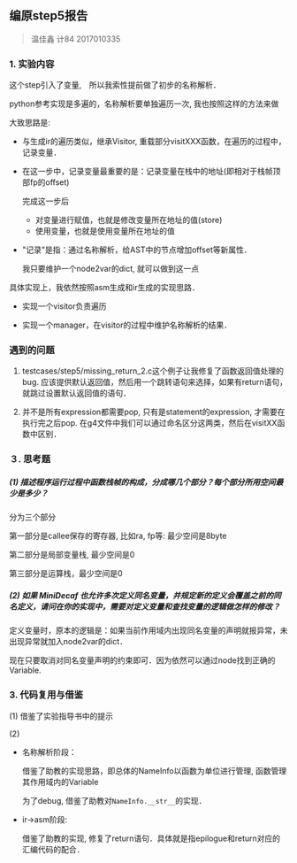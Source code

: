 ## 编原step5报告

> 温佳鑫 计84 2017010335

### 1. 实验内容

这个step引入了变量,　所以我索性提前做了初步的名称解析．

python参考实现是多遍的，名称解析要单独遍历一次, 我也按照这样的方法来做

大致思路是:

- 与生成ir的遍历类似，继承Visitor, 重载部分visitXXX函数，在遍历的过程中，记录变量．

- 在这一步中，记录变量最重要的是：记录变量在栈中的地址(即相对于栈帧顶部fp的offset)

  完成这一步后

  - 对变量进行赋值，也就是修改变量所在地址的值(store)
  - 使用变量，也就是使用变量所在地址的值

- "记录"是指：通过名称解析，给AST中的节点增加offset等新属性．

  我只要维护一个node2var的dict, 就可以做到这一点

具体实现上，我依然按照asm生成和ir生成的实现思路．

- 实现一个visitor负责遍历

- 实现一个manager，在visitor的过程中维护名称解析的结果．

### 遇到的问题

1. testcases/step5/missing_return_2.c这个例子让我修复了函数返回值处理的bug. 应该提供默认返回值，然后用一个跳转语句来选择，如果有return语句，就跳过设置默认返回值的语句．

2. 并不是所有expression都需要pop, 只有是statement的expression, 才需要在执行完之后pop. 在g4文件中我们可以通过命名区分这两类，然后在visitXX函数中区别．

### ３. 思考题

##### (1) 描述程序运行过程中函数栈帧的构成，分成哪几个部分？每个部分所用空间最少是多少？

分为三个部分

第一部分是callee保存的寄存器, 比如ra, fp等: 最少空间是8byte

第二部分是局部变量栈, 最少空间是0

第三部分是运算栈，最少空间是0

##### (2) 如果 MiniDecaf 也允许多次定义同名变量，并规定新的定义会覆盖之前的同名定义，请问在你的实现中，需要对定义变量和查找变量的逻辑做怎样的修改？

定义变量时，原本的逻辑是：如果当前作用域内出现同名变量的声明就报异常，未出现异常就加入node2var的dict．

现在只要取消对同名变量声明的约束即可．因为依然可以通过node找到正确的Variable.

### 3. 代码复用与借鉴

(1) 借鉴了实验指导书中的提示

(2)

- 名称解析阶段：

  借鉴了助教的实现思路，即总体的NameInfo以函数为单位进行管理, 函数管理其作用域内的Variable

  为了debug, 借鉴了助教对`NameInfo.__str__`的实现．

- ir->asm阶段:

  借鉴了助教的实现, 修复了return语句．具体就是指epilogue和return对应的汇编代码的配合．
  
  